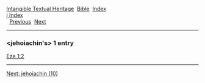 [Intangible Textual Heritage](../../index)  [Bible](../index) 
[Index](index)   
[j Index](_j_)  
  [Previous](c06146)  [Next](c06148) 

------------------------------------------------------------------------

### &lt;jehoiachin's&gt; 1 entry

[Eze 1:2](../kjv/eze001.htm#002)  

------------------------------------------------------------------------

[Next: jehoiachin (10)](c06148)
